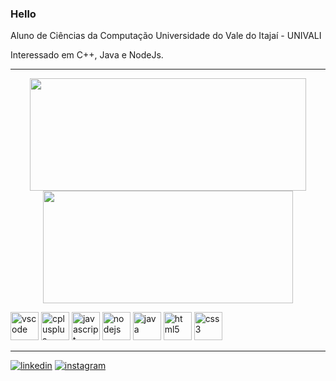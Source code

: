 ### Hello

<p>
Aluno de Ciências da Computação Universidade do Vale do Itajaí - UNIVALI 
</p>
<p>
Interessado em C++, Java e NodeJs.
</p>

<hr>


<div align="center" style="display:inline-block;">
<img width="442" height="180em" src="https://github-readme-stats.vercel.app/api?username=RestartButton&show_icons=true&theme=tokyonight&count_private=true&include_all_commits=true">
<img width="400" height="180em" src="https://github-readme-stats.vercel.app/api/top-langs/?username=RestartButton&layout=compact&theme=tokyonight">
</div>




<p>
<img src="https://cdn.jsdelivr.net/gh/devicons/devicon/icons/vscode/vscode-original.svg" alt="vscode" width="45" height="45">
<img src="https://cdn.jsdelivr.net/gh/devicons/devicon/icons/cplusplus/cplusplus-original.svg" alt="cplusplus" width="45" height="45">
<img src="https://cdn.jsdelivr.net/gh/devicons/devicon/icons/javascript/javascript-original.svg" alt="javascript" width="45" height="45">
<img src="https://cdn.jsdelivr.net/gh/devicons/devicon/icons/nodejs/nodejs-original.svg" alt="nodejs" width="45" height="45">
<img src="https://cdn.jsdelivr.net/gh/devicons/devicon/icons/java/java-original.svg" alt="java" width="45" height="45">
<img src="https://cdn.jsdelivr.net/gh/devicons/devicon/icons/html5/html5-original.svg" alt="html5" width="45" height="45">
<img src="https://cdn.jsdelivr.net/gh/devicons/devicon/icons/css3/css3-original.svg" alt="css3" width="45" height="45">
</p>

<hr>


[![linkedin](https://img.shields.io/badge/-LinkedIn-%230077B5?style=for-the-badge&logo=linkedin&logoColor=white)](https://www.linkedin.com/in/rog%C3%A9rio-borges-423b041b0)
[![instagram](https://res.cloudinary.com/practicaldev/image/fetch/s--Sg7TEMKA--/c_limit%2Cf_auto%2Cfl_progressive%2Cq_auto%2Cw_880/https://img.shields.io/badge/Instagram-E4405F%3Fstyle%3Dfor-the-badge%26logo%3Dinstagram%26logoColor%3Dwhite)](https://www.instagram.com/scaryentity)


<!--
**RestartButton/RestartButton** is a ✨ _special_ ✨ repository because its `README.md` (this file) appears on your GitHub profile.

Here are some ideas to get you started:

- 🔭 I’m currently working on ...
- 🌱 I’m currently learning ...
- 👯 I’m looking to collaborate on ...
- 🤔 I’m looking for help with ...
- 💬 Ask me about ...
- 📫 How to reach me: ...
- 😄 Pronouns: ...
- ⚡ Fun fact: ...
-->

